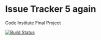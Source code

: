 # Issue Tracker 5 again 

Code Institute Final Project

[![Build Status](https://travis-ci.org/darrenmessenger/issuetracker.svg?branch=main)](https://travis-ci.org/darrenmessenger/issuetracker)
